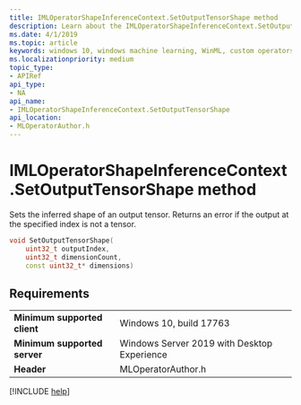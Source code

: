 ```yaml
---
title: IMLOperatorShapeInferenceContext.SetOutputTensorShape method
description: Learn about the IMLOperatorShapeInferenceContext.SetOutputTensorShape method. This method sets the inferred shape of an output tensor.
ms.date: 4/1/2019
ms.topic: article
keywords: windows 10, windows machine learning, WinML, custom operators, SetOutputTensorShape
ms.localizationpriority: medium
topic_type:
- APIRef
api_type:
- NA
api_name:
- IMLOperatorShapeInferenceContext.SetOutputTensorShape
api_location:
- MLOperatorAuthor.h
---
```


# IMLOperatorShapeInferenceContext.SetOutputTensorShape method

Sets the inferred shape of an output tensor. Returns an error if the output at the specified index is not a tensor.

```cpp
void SetOutputTensorShape(
    uint32_t outputIndex,
    uint32_t dimensionCount,
    const uint32_t* dimensions)
```

## Requirements

| | |
|-|-|
| **Minimum supported client** | Windows 10, build 17763 |
| **Minimum supported server** | Windows Server 2019 with Desktop Experience |
| **Header** | MLOperatorAuthor.h |

[!INCLUDE [help](../../includes/get-help.md)]
